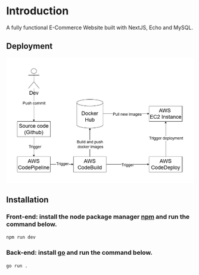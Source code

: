 # Introduction

A fully functional E-Commerce Website built with NextJS, Echo and MySQL.

## Deployment

![CI/CD Pipeline](CI_CD_pipeline.drawio-1.png)

## Installation

### Front-end: install the node package manager [npm](https://www.npmjs.com/) and run the command below.

```bash
npm run dev
```

### Back-end: install [go](https://go.dev/) and run the command below.

```bash
go run .
```
